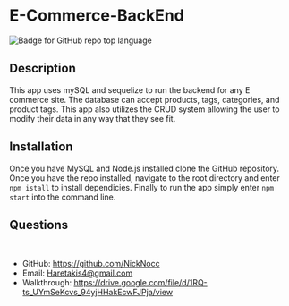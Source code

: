# E-Commerce-BackEnd
![Badge for GitHub repo top language](https://img.shields.io/github/languages/top/NickNocc/NH-E-Commerce-Back-End?style=flat&logo=appveyor)
## Description
  
This app uses mySQL and sequelize to run the backend for any E commerce site. The database can accept products, tags, categories, and product tags. This app also utilizes the CRUD system allowing the user to modify their data in any way that they see fit.

## Installation

Once you have MySQL and Node.js installed clone the GitHub repository. Once you have the repo installed, navigate to the root directory and enter `npm istall` to install dependicies. Finally to run the app simply enter `npm start` into the command line.

## Questions

 </br>
  
* GitHub: https://github.com/NickNocc </br>
* Email: Haretakis4@gmail.com
* Walkthrough: https://drive.google.com/file/d/1RQ-ts_UYmSeKcvs_94yjHHakEcwFJPja/view
